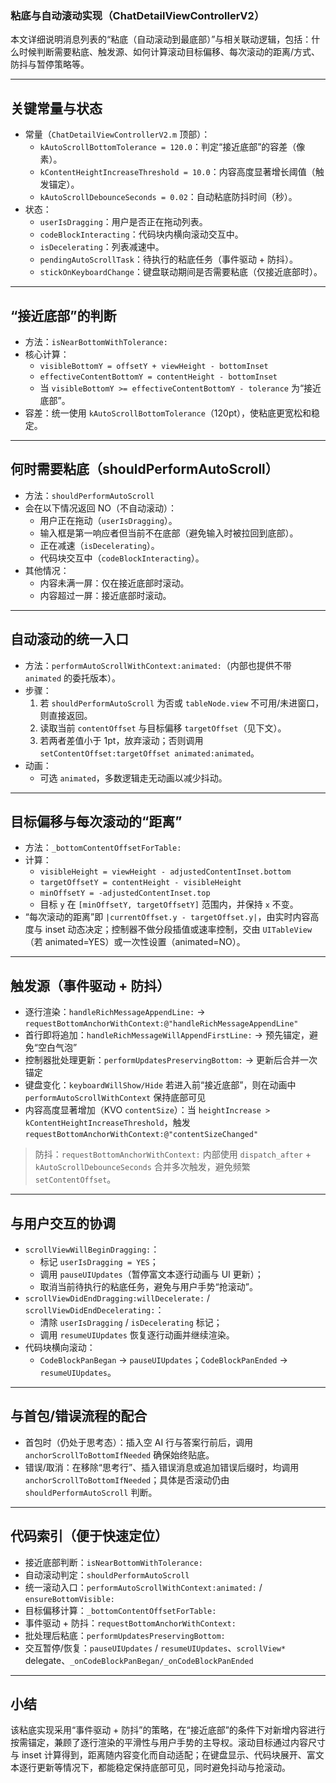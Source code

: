 ### 粘底与自动滚动实现（ChatDetailViewControllerV2）

本文详细说明消息列表的“粘底（自动滚动到最底部）”与相关联动逻辑，包括：什么时候判断需要粘底、触发源、如何计算滚动目标偏移、每次滚动的距离/方式、防抖与暂停策略等。

---

## 关键常量与状态
- 常量（`ChatDetailViewControllerV2.m` 顶部）：
  - `kAutoScrollBottomTolerance = 120.0`：判定“接近底部”的容差（像素）。
  - `kContentHeightIncreaseThreshold = 10.0`：内容高度显著增长阈值（触发锚定）。
  - `kAutoScrollDebounceSeconds = 0.02`：自动粘底防抖时间（秒）。
- 状态：
  - `userIsDragging`：用户是否正在拖动列表。
  - `codeBlockInteracting`：代码块内横向滚动交互中。
  - `isDecelerating`：列表减速中。
  - `pendingAutoScrollTask`：待执行的粘底任务（事件驱动 + 防抖）。
  - `stickOnKeyboardChange`：键盘联动期间是否需要粘底（仅接近底部时）。

---

## “接近底部”的判断
- 方法：`isNearBottomWithTolerance:`
- 核心计算：
  - `visibleBottomY = offsetY + viewHeight - bottomInset`
  - `effectiveContentBottomY = contentHeight - bottomInset`
  - 当 `visibleBottomY >= effectiveContentBottomY - tolerance` 为“接近底部”。
- 容差：统一使用 `kAutoScrollBottomTolerance`（120pt），使粘底更宽松和稳定。

---

## 何时需要粘底（shouldPerformAutoScroll）
- 方法：`shouldPerformAutoScroll`
- 会在以下情况返回 NO（不自动滚动）：
  - 用户正在拖动（`userIsDragging`）。
  - 输入框是第一响应者但当前不在底部（避免输入时被拉回到底部）。
  - 正在减速（`isDecelerating`）。
  - 代码块交互中（`codeBlockInteracting`）。
- 其他情况：
  - 内容未满一屏：仅在接近底部时滚动。
  - 内容超过一屏：接近底部时滚动。

---

## 自动滚动的统一入口
- 方法：`performAutoScrollWithContext:animated:`（内部也提供不带 `animated` 的委托版本）。
- 步骤：
  1) 若 `shouldPerformAutoScroll` 为否或 `tableNode.view` 不可用/未进窗口，则直接返回。
  2) 读取当前 `contentOffset` 与目标偏移 `targetOffset`（见下文）。
  3) 若两者差值小于 1pt，放弃滚动；否则调用 `setContentOffset:targetOffset animated:animated`。
- 动画：
  - 可选 `animated`，多数逻辑走无动画以减少抖动。

---

## 目标偏移与每次滚动的“距离”
- 方法：`_bottomContentOffsetForTable:`
- 计算：
  - `visibleHeight = viewHeight - adjustedContentInset.bottom`
  - `targetOffsetY = contentHeight - visibleHeight`
  - `minOffsetY = -adjustedContentInset.top`
  - 目标 `y` 在 `[minOffsetY, targetOffsetY]` 范围内，并保持 `x` 不变。
- “每次滚动的距离”即 `|currentOffset.y - targetOffset.y|`，由实时内容高度与 inset 动态决定；控制器不做分段插值或速率控制，交由 `UITableView`（若 animated=YES）或一次性设置（animated=NO）。

---

## 触发源（事件驱动 + 防抖）
- 逐行渲染：`handleRichMessageAppendLine:` → `requestBottomAnchorWithContext:@"handleRichMessageAppendLine"`
- 首行即将追加：`handleRichMessageWillAppendFirstLine:` → 预先锚定，避免“空白气泡”
- 控制器批处理更新：`performUpdatesPreservingBottom:` → 更新后合并一次锚定
- 键盘变化：`keyboardWillShow/Hide` 若进入前“接近底部”，则在动画中 `performAutoScrollWithContext` 保持底部可见
- 内容高度显著增加（KVO `contentSize`）：当 `heightIncrease > kContentHeightIncreaseThreshold`，触发 `requestBottomAnchorWithContext:@"contentSizeChanged"`

> 防抖：`requestBottomAnchorWithContext:` 内部使用 `dispatch_after` + `kAutoScrollDebounceSeconds` 合并多次触发，避免频繁 `setContentOffset`。

---

## 与用户交互的协调
- `scrollViewWillBeginDragging:`：
  - 标记 `userIsDragging = YES`；
  - 调用 `pauseUIUpdates`（暂停富文本逐行动画与 UI 更新）；
  - 取消当前待执行的粘底任务，避免与用户手势“抢滚动”。
- `scrollViewDidEndDragging:willDecelerate:` / `scrollViewDidEndDecelerating:`：
  - 清除 `userIsDragging` / `isDecelerating` 标记；
  - 调用 `resumeUIUpdates` 恢复逐行动画并继续渲染。
- 代码块横向滚动：
  - `CodeBlockPanBegan` → `pauseUIUpdates`；`CodeBlockPanEnded` → `resumeUIUpdates`。

---

## 与首包/错误流程的配合
- 首包时（仍处于思考态）：插入空 AI 行与答案行前后，调用 `anchorScrollToBottomIfNeeded` 确保始终贴底。
- 错误/取消：在移除“思考行”、插入错误消息或追加错误后缀时，均调用 `anchorScrollToBottomIfNeeded`；具体是否滚动仍由 `shouldPerformAutoScroll` 判断。

---

## 代码索引（便于快速定位）
- 接近底部判断：`isNearBottomWithTolerance:`
- 自动滚动判定：`shouldPerformAutoScroll`
- 统一滚动入口：`performAutoScrollWithContext:animated:` / `ensureBottomVisible:`
- 目标偏移计算：`_bottomContentOffsetForTable:`
- 事件驱动 + 防抖：`requestBottomAnchorWithContext:`
- 批处理后粘底：`performUpdatesPreservingBottom:`
- 交互暂停/恢复：`pauseUIUpdates` / `resumeUIUpdates`、`scrollView*` delegate、`_onCodeBlockPanBegan/_onCodeBlockPanEnded`

---

## 小结
该粘底实现采用“事件驱动 + 防抖”的策略，在“接近底部”的条件下对新增内容进行按需锚定，兼顾了逐行渲染的平滑性与用户手势的主导权。滚动目标通过内容尺寸与 inset 计算得到，距离随内容变化而自动适配；在键盘显示、代码块展开、富文本逐行更新等情况下，都能稳定保持底部可见，同时避免抖动与抢滚动。





